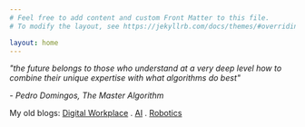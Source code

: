 ```yaml
---
# Feel free to add content and custom Front Matter to this file.
# To modify the layout, see https://jekyllrb.com/docs/themes/#overriding-theme-defaults

layout: home
---
```


<p><i>"the future belongs to those who understand at a very deep level how to combine their unique expertise with what algorithms do best"</i></p>
<p><i>- Pedro Domingos, The Master Algorithm</i></p>

My old blogs: [Digital Workplace][1] . [AI][2] . [Robotics][3]

[1]: https://worksmartz.wordpress.com/
[2]: https://autany.wordpress.com/
[3]: https://rawatlabz.wordpress.com/
